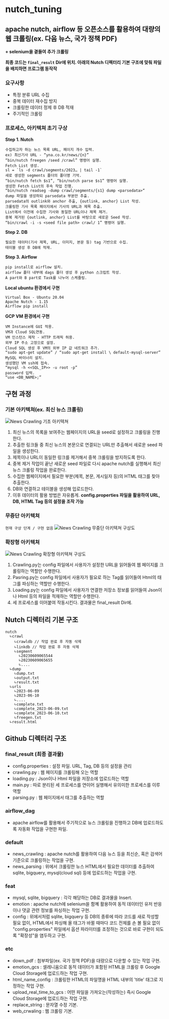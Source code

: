 # nutch_tuning
## apache nutch, airflow 등 오픈소스를 활용하여 대량의 웹 크롤링(ex. 다음 뉴스, 국가 정책 PDF)
**+ selenium을 곁들여 추가 크롤링**

**최종 코드는 `final_result` Dir에 위치. 아래의 Nutch 디렉터리 기본 구조에 맞춰 파일을 배치하면 프로그램 동작작**

### 요구사항
- 특정 분류 URL 수집
- 중복 데이터 재수집 방지
- 크롤링한 데이터 정제 후 DB 적재
- 주기적인 크롤링

### 프로세스, 아키텍쳐 초기 구상
**Step 1. Nutch**
```
수집하고자 하는 뉴스 목록 URL, 페이지 개수 입력.
ex) 최신기사 URL - “yna.co.kr/news/{n}”
“bin/nutch freegen /seed /crawl” 명령어 실행.
Fetch List 생성.
sl = `ls -d crawl/segments/2023… | tail -1`
새로 생성한 segments 폴더의 폴더명 기억.
“bin/nutch fetch $s1”, “bin/nutch parse $s1” 명령어 실행.
생성한 Fetch List의 후속 작업 진행.
“bin/nutch readseg -dump crawl/segments/{s1} dump <parsedata>“
dump 파일을 생성하되 parsedata 부분만 추출.
parsedata의 outlink와 anchor 추출, {outlink, anchor} List 작성.
크롤링한 기사 목록 페이지에서 기사의 URL과 제목 추출.
List에서 이전에 수집한 기사와 동일한 URL이나 제목 제거.
중복 제거된 {outlink, anchor} List를 바탕으로 새로운 Seed 작성.
“bin/crawl -i -s <seed file path> crawl/ 1” 명령어 실행.
```
**Step 2. DB**
```
필요한 데이터(기사 제목, URL, 이미지, 본문 등) tag 기반으로 수집.
테이블 생성 후 DB에 적재.
```
**Step 3. Airflow**
```
pip install로 airflow 설치.
airflow 폴더 내부에 dags 폴더 생성 후 python 스크립트 작성.
A part와 B part로 Task를 나누어 스케쥴링.
```

**Local ubuntu 환경에서 구현**
```
Virtual Box - Ubuntu 20.04
Apache Nutch - 1.15
Airflow pip install
```

**GCP VM 환경에서 구현**
```
VM Instance에 GUI 적용.
VM과 Cloud SQL연동.
VM 인스턴스 제작 - HTTP 트래픽 허용.
외부 IP 주소 고정으로 설정.
Cloud SQL 생성 후 VM의 외부 IP 값 네트워크 추가.
“sudo apt-get update” / “sudo apt-get install \ default-mysql-server”
MySQL 바이너리 설치.
생성했던 VM ssh에 접속.
“mysql -h <<SQL_IP>> -u root -p”
password 입력.
“use <DB_NAME>;”
```

## 구현 과정
### 기본 아키텍쳐(ex. 최신 뉴스 크롤링)
![News Crawling 기초 아키텍쳐](https://github.com/21latte1007/nutch_tuning/assets/136875503/f9e977f5-6721-401a-a62b-1b5d9d6a2dc7)
1. 최신 뉴스의 목록을 보여주는 웹페이지의 URL을 seed로 설정하고 크롤링을 진행한다.
2. 추출한 링크들 중 최신 뉴스의 본문으로 연결되는 URL만 추출해서 새로운 seed 파일을 생성한다.
3. 제목이나 URL이 동일한 링크를 제거해서 중복 크롤링을 방지하도록 한다.
4. 중복 제거 작업이 끝난 새로운 seed 파일로 다시 apache nutch를 실행해서 최신 뉴스 크롤링 작업을 완료한다.
5. 수집한 웹페이지에서 필요한 부분(제목, 본문, 게시일자 등)의 HTML 태그를 찾아 추출한다.
6. DB와 연결하고 테이블을 생성해 업로드한다.
7. 이후 데이터의 활용 방법은 자유롭게.
**config.properties 파일을 활용하여 URL, DB, HTML Tag 등의 설정을 조작 가능**

### 무중단 아키텍쳐
`현재 구상 단계 / 구현 없음`
![News Crawling 무중단 아키텍쳐 구상도](https://github.com/21latte1007/nutch_tuning/assets/136875503/8506e228-6acc-4bdf-9288-bb75f61b2d56)

### 확장형 아키텍쳐
![News Crawling 확장형 아키텍쳐 구상도](https://github.com/21latte1007/nutch_tuning/assets/136875503/48125772-d265-49f8-b5e4-95a52cd5498c)
1. Crawling.py는 config 파일에서 사용자가 설정한 URL을 읽어들여 웹 페이지를 크롤링하는 역할만 수행한다.
2. Pasring.py는 config 파일에서 사용자가 필요로 하는 Tag를 읽어들여 Html의 태그를 파싱하는 역할만 수행한다.
3. Loading.py는 config 파일에서 사용자가 연결한 저장소 정보를 읽어들여 Json이나 Html 등의 파일을 적재하는 역할만 수행한다.
4. 세 프로세스를 이어붙여 작동시킨다. 결과물은 final_result Dir에.

## Nutch 디렉터리 기본 구조
```
nutch
  ∟crawl
    ∟crawldb // 작업 완료 후 자동 삭제
    ∟linkdb // 작업 완료 후 자동 삭제
    ∟segment
      ∟20230609065544
      ∟20230609065655
      ∟....
  ∟dump
    ∟dump.txt
    ∟output.txt
    ∟result.txt
  ∟urls
    ∟2023-06-09
    ∟2023-06-10
    ∟....
    ∟complete.txt
    ∟complete_2023-06-09.txt
    ∟complete_2023-06-10.txt
    ∟freegen.txt
  ∟result.html
```

## Github 디렉터리 구조
### final_result (최종 결과물)
- config.properties : 설정 파일. URL, Tag, DB 등의 설정을 관리
- crawling.py : 웹 페이지를 크롤링해 오는 역할
- loading.py : Json이나 Html 파일을 저장소에 업로드하는 역할
- main.py : 따로 분리된 세 프로세스를 연이어 실행해서 유의미한 프로세스를 이루 역할
- parsing.py : 웹 페이지에서 태그를 추출하는 역할

### airflow_dag
- apache airflow를 활용해서 주기적으로 뉴스 크롤링을 진행하고 DB에 업로드하도록 자동화 작업을 구현한 파일.

### default
- news_crawling : apache nutch를 활용하여 다음 뉴스 등을 최신순, 혹은 검색어 기준으로 크롤링하는 작업을 구현.
- news_parsing : 위에서 크롤링한 뉴스 HTML에서 필요한 데이터를 추출하여 sqlite, bigquery, mysql(cloud sql) 등에 업로드하는 작업을 구현.

### feat
- mysql, sqlite, bigquery : 각각 해당하는 DB로 결과물을 Insert.
- emotion : apache nutch에 selenium을 함꼐 활용하여 동적 데이터인 유저 반응이나 댓글 관련 정보를 파싱하는 작업 구현.
- config : 위에서처럼 sqlite, bigquery 등 DB의 종류에 따라 코드를 새로 작성할 필요 없이, HTML에서 파싱해 올 태그가 바뀔 때마다 코드 전체를 손 볼 필요 없이 "config.properties" 파일에서 옵션 파라미터를 조정하는 것으로 바로 구현이 되도록 "확장성"을 염두하고 구현.

### etc
- down_pdf : 첨부파일(ex. 국가 정책 PDF)을 대량으로 다운할 수 있는 작업 구현.
- emotion_gcs : 셀레니움으로 동적 데이터가 포함된 HTML을 크롤링 후 Google Cloud Storage에 업로드하는 작업 구현.
- html_name_config : 크롤링한 HTML의 파일명을 HTML 내부의 'title' 태그로 지정하는 작업 구현.
- upload_real_time_to_gcs : 어떤 파일을 가져오는(작성하는) 즉시 Google Cloud Storage에 업로드하는 작업 구현.
- replace_string : 문자열 수정 기본.
- web_crwaling : 웹 크롤링 기본.
